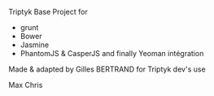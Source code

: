 Triptyk Base Project for 

- grunt 
- Bower
- Jasmine
- PhantomJS & CasperJS
and finally Yeoman intégration

Made & adapted by Gilles BERTRAND for Triptyk dev's use

Max
Chris